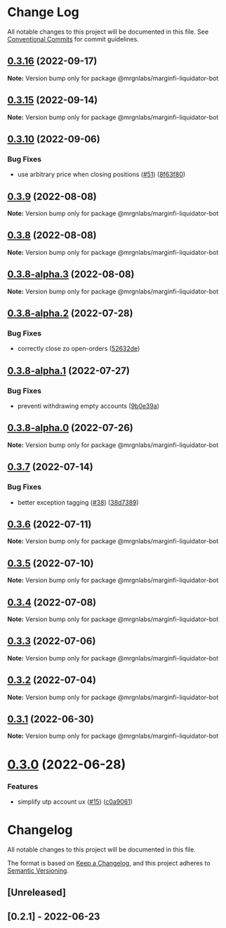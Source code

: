 # Change Log

All notable changes to this project will be documented in this file.
See [Conventional Commits](https://conventionalcommits.org) for commit guidelines.

## [0.3.16](https://github.com/mrgnlabs/marginfi-sdk/compare/@mrgnlabs/marginfi-liquidator-bot@0.3.15...@mrgnlabs/marginfi-liquidator-bot@0.3.16) (2022-09-17)

**Note:** Version bump only for package @mrgnlabs/marginfi-liquidator-bot





## [0.3.15](https://github.com/mrgnlabs/marginfi-sdk/compare/@mrgnlabs/marginfi-liquidator-bot@0.3.14...@mrgnlabs/marginfi-liquidator-bot@0.3.15) (2022-09-14)

**Note:** Version bump only for package @mrgnlabs/marginfi-liquidator-bot





## [0.3.10](https://github.com/mrgnlabs/marginfi-sdk/compare/@mrgnlabs/marginfi-liquidator-bot@0.3.8-alpha.3...@mrgnlabs/marginfi-liquidator-bot@0.3.10) (2022-09-06)


### Bug Fixes

* use arbitrary price when closing positions ([#51](https://github.com/mrgnlabs/marginfi-sdk/issues/51)) ([8f63f80](https://github.com/mrgnlabs/marginfi-sdk/commit/8f63f80950bb21f7938f5dfc7a7af08bc738b5e6))





## [0.3.9](https://github.com/mrgnlabs/marginfi-sdk/compare/@mrgnlabs/marginfi-liquidator-bot@0.3.8-alpha.3...@mrgnlabs/marginfi-liquidator-bot@0.3.9) (2022-08-08)

**Note:** Version bump only for package @mrgnlabs/marginfi-liquidator-bot





## [0.3.8](https://github.com/mrgnlabs/marginfi-sdk/compare/@mrgnlabs/marginfi-liquidator-bot@0.3.8-alpha.3...@mrgnlabs/marginfi-liquidator-bot@0.3.8) (2022-08-08)

**Note:** Version bump only for package @mrgnlabs/marginfi-liquidator-bot





## [0.3.8-alpha.3](https://github.com/mrgnlabs/marginfi-sdk/compare/@mrgnlabs/marginfi-liquidator-bot@0.3.8-alpha.2...@mrgnlabs/marginfi-liquidator-bot@0.3.8-alpha.3) (2022-08-08)

**Note:** Version bump only for package @mrgnlabs/marginfi-liquidator-bot





## [0.3.8-alpha.2](https://github.com/mrgnlabs/marginfi-sdk/compare/@mrgnlabs/marginfi-liquidator-bot@0.3.8-alpha.1...@mrgnlabs/marginfi-liquidator-bot@0.3.8-alpha.2) (2022-07-28)


### Bug Fixes

* correctly close zo open-orders ([52632de](https://github.com/mrgnlabs/marginfi-sdk/commit/52632deb2d8fee27e76177212e16bf626f0be700))





## [0.3.8-alpha.1](https://github.com/mrgnlabs/marginfi-sdk/compare/@mrgnlabs/marginfi-liquidator-bot@0.3.8-alpha.0...@mrgnlabs/marginfi-liquidator-bot@0.3.8-alpha.1) (2022-07-27)


### Bug Fixes

* preventi withdrawing empty accounts ([9b0e39a](https://github.com/mrgnlabs/marginfi-sdk/commit/9b0e39af697e477df696fae734453ac775574f2f))





## [0.3.8-alpha.0](https://github.com/mrgnlabs/marginfi-sdk/compare/@mrgnlabs/marginfi-liquidator-bot@0.3.7...@mrgnlabs/marginfi-liquidator-bot@0.3.8-alpha.0) (2022-07-26)

**Note:** Version bump only for package @mrgnlabs/marginfi-liquidator-bot





## [0.3.7](https://github.com/mrgnlabs/marginfi-sdk/compare/@mrgnlabs/marginfi-liquidator-bot@0.3.6...@mrgnlabs/marginfi-liquidator-bot@0.3.7) (2022-07-14)


### Bug Fixes

* better exception tagging ([#38](https://github.com/mrgnlabs/marginfi-sdk/issues/38)) ([38d7389](https://github.com/mrgnlabs/marginfi-sdk/commit/38d7389e60689d99b3a281b5a2a02ddd15344421))





## [0.3.6](https://github.com/mrgnlabs/marginfi-sdk/compare/@mrgnlabs/marginfi-liquidator-bot@0.3.5...@mrgnlabs/marginfi-liquidator-bot@0.3.6) (2022-07-11)

**Note:** Version bump only for package @mrgnlabs/marginfi-liquidator-bot





## [0.3.5](https://github.com/mrgnlabs/marginfi-sdk/compare/@mrgnlabs/marginfi-liquidator-bot@0.3.4...@mrgnlabs/marginfi-liquidator-bot@0.3.5) (2022-07-10)

**Note:** Version bump only for package @mrgnlabs/marginfi-liquidator-bot





## [0.3.4](https://github.com/mrgnlabs/marginfi-sdk/compare/@mrgnlabs/marginfi-liquidator-bot@0.3.3...@mrgnlabs/marginfi-liquidator-bot@0.3.4) (2022-07-08)

**Note:** Version bump only for package @mrgnlabs/marginfi-liquidator-bot





## [0.3.3](https://github.com/mrgnlabs/marginfi-sdk/compare/@mrgnlabs/marginfi-liquidator-bot@0.3.2...@mrgnlabs/marginfi-liquidator-bot@0.3.3) (2022-07-06)

**Note:** Version bump only for package @mrgnlabs/marginfi-liquidator-bot





## [0.3.2](https://github.com/mrgnlabs/marginfi-sdk/compare/@mrgnlabs/marginfi-liquidator-bot@0.3.1...@mrgnlabs/marginfi-liquidator-bot@0.3.2) (2022-07-04)

**Note:** Version bump only for package @mrgnlabs/marginfi-liquidator-bot





## [0.3.1](https://github.com/mrgnlabs/marginfi-sdk/compare/@mrgnlabs/marginfi-liquidator-bot@0.3.0...@mrgnlabs/marginfi-liquidator-bot@0.3.1) (2022-06-30)

**Note:** Version bump only for package @mrgnlabs/marginfi-liquidator-bot





# [0.3.0](https://github.com/mrgnlabs/marginfi-sdk/compare/@mrgnlabs/marginfi-liquidator-bot@0.2.1...@mrgnlabs/marginfi-liquidator-bot@0.3.0) (2022-06-28)


### Features

* simplify utp account ux ([#15](https://github.com/mrgnlabs/marginfi-sdk/issues/15)) ([c0a9061](https://github.com/mrgnlabs/marginfi-sdk/commit/c0a9061b089c4c7f9017ba808f375833113a881d))





# Changelog

All notable changes to this project will be documented in this file.

The format is based on [Keep a Changelog](https://keepachangelog.com/en/1.0.0/),
and this project adheres to [Semantic Versioning](https://semver.org/spec/v2.0.0.html).

## [Unreleased]

## [0.2.1] - 2022-06-23
